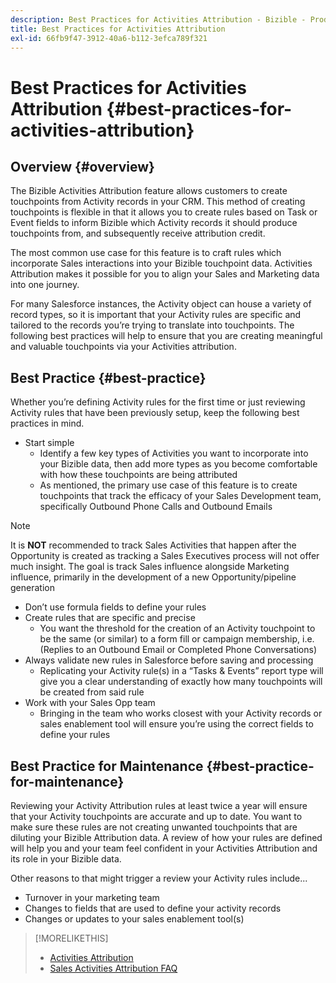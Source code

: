```yaml
---
description: Best Practices for Activities Attribution - Bizible - Product Documentation
title: Best Practices for Activities Attribution
exl-id: 66fb9f47-3912-40a6-b112-3efca789f321
---
```

# Best Practices for Activities Attribution {#best-practices-for-activities-attribution}

## Overview {#overview}

The Bizible Activities Attribution feature allows customers to create touchpoints from Activity records in your CRM. This method of creating touchpoints is flexible in that it allows you to create rules based on Task or Event fields to inform Bizible which Activity records it should produce touchpoints from, and subsequently receive attribution credit.

The most common use case for this feature is to craft rules which incorporate Sales interactions into your Bizible touchpoint data. Activities Attribution makes it possible for you to align your Sales and Marketing data into one journey.

For many Salesforce instances, the Activity object can house a variety of record types, so it is important that your Activity rules are specific and tailored to the records you’re trying to translate into touchpoints. The following best practices will help to ensure that you are creating meaningful and valuable touchpoints via your Activities attribution.

## Best Practice {#best-practice}

Whether you’re defining Activity rules for the first time or just reviewing Activity rules that have been previously setup, keep the following best practices in mind.

* Start simple
  * Identify a few key types of Activities you want to incorporate into your Bizible data, then add more types as you become comfortable with how these touchpoints are being attributed
  * As mentioned, the primary use case of this feature is to create touchpoints that track the efficacy of your Sales Development team, specifically Outbound Phone Calls and Outbound Emails

>[!NOTE]
>
>It is **NOT** recommended to track Sales Activities that happen after the Opportunity is created as tracking a Sales Executives process will not offer much insight. The goal is track Sales influence alongside Marketing influence, primarily in the development of a new Opportunity/pipeline generation

* Don’t use formula fields to define your rules
* Create rules that are specific and precise
  * You want the threshold for the creation of an Activity touchpoint to be the same (or similar) to a form fill or campaign membership, i.e. (Replies to an Outbound Email or Completed Phone Conversations)
* Always validate new rules in Salesforce before saving and processing
  * Replicating your Activity rule(s) in a “Tasks & Events” report type will give you a clear understanding of exactly how many touchpoints will be created from said rule
* Work with your Sales Opp team
  * Bringing in the team who works closest with your Activity records or sales enablement tool will ensure you’re using the correct fields to define your rules

## Best Practice for Maintenance {#best-practice-for-maintenance}

Reviewing your Activity Attribution rules at least twice a year will ensure that your Activity touchpoints are accurate and up to date. You want to make sure these rules are not creating unwanted touchpoints that are diluting your Bizible Attribution data. A review of how your rules are defined will help you and your team feel confident in your Activities Attribution and its role in your Bizible data.

Other reasons to that might trigger a review your Activity rules include...

* Turnover in your marketing team
* Changes to fields that are used to define your activity records
* Changes or updates to your sales enablement tool(s)

>[!MORELIKETHIS]
>
>* [Activities Attribution](/help/advanced-bizible-features/activities-attribution/salesforce-activities-attribution.md)
>* [Sales Activities Attribution FAQ](/help/advanced-bizible-features/activities-attribution/activities-attribution-faq.md)
